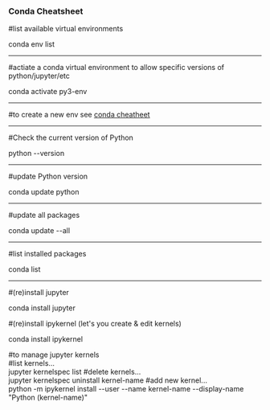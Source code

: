 
### Conda Cheatsheet  

#list available virtual environments   
  
conda env list

---

#actiate a conda virtual environment to allow specific versions of python/jupyter/etc   
  
conda activate py3-env
  
---

#to create a new env see [conda cheatheet](https://conda.io/docs/_downloads/conda-cheatsheet.pdf)
  
---

#Check the current version of Python   
  
python --version
  
---

#update Python version  
  
conda update python
  
---

#update all packages  
  
conda update --all
  
---

#list installed packages   
  
conda list

---

#(re)install jupyter    
  
conda install jupyter

#(re)install ipykernel (let's you create & edit kernels) 
  
conda install ipykernel

#to manage jupyter kernels  
#list kernels...   
jupyter kernelspec list
#delete kernels...   
jupyter kernelspec uninstall kernel-name
#add new kernel...   
python -m ipykernel install --user --name kernel-name --display-name "Python (kernel-name)"
